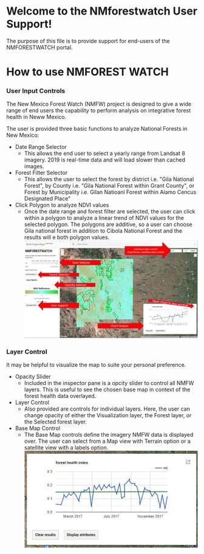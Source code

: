 # Welcome to the NMforestwatch User Support!

The purpose of this file is to provide support for end-users of the NMFORESTWATCH portal.  

# How to use NMFOREST WATCH
### User Input Controls
The New Mexico Forest Watch (NMFW) project is designed to give a wide range of end users the capability to perform analysis on integrative forest health in Neww Mexico.  

The user is provided three basic functions to analyze National Forests in New Mexico:
* Date Range Selector
  * This allows the end user to select a yearly range from Landsat 8 imagery.  2019 is real-time data and will load slower than cached images. 
* Forest Filter Selector
  * This allows the user to select the forest by district i.e. "Gila National Forest",  by County i.e. "Gila National Forest within Grant County", or Forest by Municipality i.e. Gilan Natioanl Forest within Alamo Cencus Designated Place"
* Click Polygon to analyze NDVI values
  * Once the date range and forest filter are selected, the user can click within a polygon to analyze a linear trend of NDVI values for the selected polygon.  The polygons are additive, so a user can choose Gila national forest in addition to Cibola National Forest and the results will e both polygon values. 
  ![NMFW_View_tutorial](images/NMFW_overallview2.jpg)
 ### Layer Control
It may be helpful to visualize the map to suite your personal preference.  
 * Opacity Slider 
   * Included in the inspector pane is a opcity slider to control all NMFW layers.  This is useful to see the chosen base map in context of the forest health data overlayed.   
 * Layer Control
   * Also provided are controls for individual layers.  Here, the user can change opacity of either the Visualization layer, the Forest layer, or the Selected forest layer.  
* Base Map Control
  * The Base Map controls define the imagery NMFW data is displayed over.  The user can select from a Map view with Terrain option or a satellite view with a labels option. 
![NMFW_View](images/Charting.jpg)
